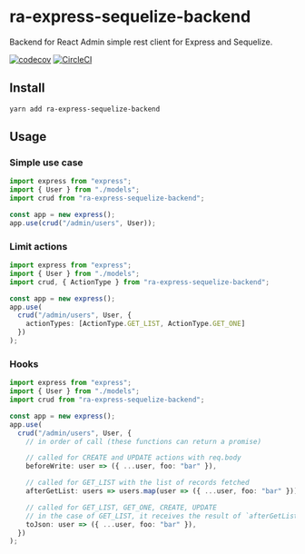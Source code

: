# ra-express-sequelize-backend

Backend for React Admin simple rest client for Express and Sequelize.

[![codecov](https://codecov.io/gh/lalalilo/ra-express-sequelize-backend/branch/master/graph/badge.svg)](https://codecov.io/gh/lalalilo/ra-express-sequelize-backend) [![CircleCI](https://circleci.com/gh/lalalilo/ra-express-sequelize-backend.svg?style=svg)](https://circleci.com/gh/lalalilo/ra-express-sequelize-backend)

## Install

```
yarn add ra-express-sequelize-backend
```

## Usage

### Simple use case

```ts
import express from "express";
import { User } from "./models";
import crud from "ra-express-sequelize-backend";

const app = new express();
app.use(crud("/admin/users", User));
```

### Limit actions

```ts
import express from "express";
import { User } from "./models";
import crud, { ActionType } from "ra-express-sequelize-backend";

const app = new express();
app.use(
  crud("/admin/users", User, {
    actionTypes: [ActionType.GET_LIST, ActionType.GET_ONE]
  })
);
```

### Hooks

```ts
import express from "express";
import { User } from "./models";
import crud from "ra-express-sequelize-backend";

const app = new express();
app.use(
  crud("/admin/users", User, {
    // in order of call (these functions can return a promise)

    // called for CREATE and UPDATE actions with req.body
    beforeWrite: user => ({ ...user, foo: "bar" }),

    // called for GET_LIST with the list of records fetched
    afterGetList: users => users.map(user => ({ ...user, foo: "bar" }))

    // called for GET_LIST, GET_ONE, CREATE, UPDATE
    // in the case of GET_LIST, it receives the result of `afterGetList`
    toJson: user => ({ ...user, foo: "bar" }),
  })
);
```
